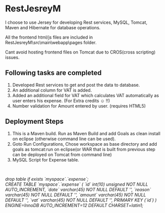 # RestJesreyM

I choose to use Jersey for developing Rest services, MySQL, Tomcat, Maven and Hibernate for database operations.

All the frontend html/js files are included in RestJesreyM\src\main\webapp\pages folder.

Cant avoid hosting frontend files on Tomcat due to CROS(cross scripting) issues.

Following tasks are completed
----------------------------------

1. Developed Rest services to get and post the data to database.
2. An additional column for VAT is added.
3. Added an additional field for VAT which calculates VAT automatically as user enters his expense. (For Extra credits  &#9786; !!)
4. Number validation for Amount entered by user. (requires HTML5)

Deployment Steps
-----------------

1. This is a Maven build. Run as Maven Build and add Goals as clean install on eclipse (otherwise command line can be used).
2. Goto Run Configurations, Chose workspace as base directory  and add goals as tomcat:run on eclipse(or WAR that is built from previous step can be deployed on Tomcat from command line)
3. MySQL Script for Expense table.


<br>
 <p><i>drop table if exists `myspace`.`expense`;<br>
CREATE TABLE  `myspace`.`expense` (
  `id` int(10) unsigned NOT NULL AUTO_INCREMENT,
  `date` varchar(45) NOT NULL DEFAULT '',
  `reason` varchar(45) NOT NULL DEFAULT '',
  `amount` varchar(45) NOT NULL DEFAULT '',
  `vat` varchar(45) NOT NULL DEFAULT '',
  PRIMARY KEY (`id`)
) ENGINE=InnoDB AUTO_INCREMENT=12 DEFAULT CHARSET=latin1;</i></p>


